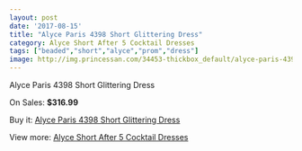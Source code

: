 ```yaml
---
layout: post
date: '2017-08-15'
title: "Alyce Paris 4398 Short Glittering Dress"
category: Alyce Short After 5 Cocktail Dresses
tags: ["beaded","short","alyce","prom","dress"]
image: http://img.princessan.com/34453-thickbox_default/alyce-paris-4398-short-glittering-dress.jpg
---
```

Alyce Paris 4398 Short Glittering Dress

On Sales: **$316.99**
<a href="https://www.princessan.com/en/16129-alyce-paris-4398-short-glittering-dress.html"><amp-img layout="responsive" width="600" height="600" src="//img.princessan.com/34453-thickbox_default/alyce-paris-4398-short-glittering-dress.jpg" alt="Alyce Paris 4398 Short Glittering Dress 0" /></a>
<a href="https://www.princessan.com/en/16129-alyce-paris-4398-short-glittering-dress.html"><amp-img layout="responsive" width="600" height="600" src="//img.princessan.com/34454-thickbox_default/alyce-paris-4398-short-glittering-dress.jpg" alt="Alyce Paris 4398 Short Glittering Dress 1" /></a>

Buy it: [Alyce Paris 4398 Short Glittering Dress](https://www.princessan.com/en/16129-alyce-paris-4398-short-glittering-dress.html "Alyce Paris 4398 Short Glittering Dress")

View more: [Alyce Short After 5 Cocktail Dresses](https://www.princessan.com/en/132- "Alyce Short After 5 Cocktail Dresses")